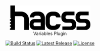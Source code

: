 <p align="center">
  <a href="https://hacss.io" target="_blank"><img width="256" src="https://raw.githubusercontent.com/hacss/assets/master/logos/hacss-black.svg"></a><br>
  Variables Plugin
</p>

<p align="center">
    <a href="https://travis-ci.org/hacss/hacss"><img src="https://img.shields.io/travis/hacss/plugin-variables/master.svg" alt="Build Status"></a>
    <a href="https://github.com/hacss/hacss/releases"><img src="https://img.shields.io/npm/v/@hacss/plugin-variables.svg" alt="Latest Release"></a>
    <a href="https://github.com/hacss/hacss/blob/master/LICENSE"><img src="https://img.shields.io/npm/l/@hacss/plugin-variables.svg" alt="License"></a>
</p>

